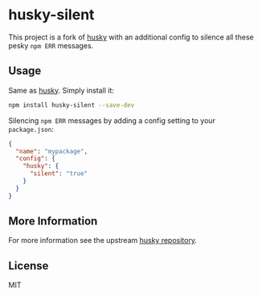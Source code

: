 # husky-silent

This project is a fork of [husky](https://github.com/typicode/husky) with an additional config to
silence all these pesky `npm ERR` messages.

## Usage

Same as [husky](https://github.com/typicode/husky). Simply install it:

```bash
npm install husky-silent --save-dev
```

Silencing `npm ERR` messages by adding a config setting to your `package.json`:

```json
{
  "name": "mypackage",
  "config": {
    "husky": {
      "silent": "true"
    }
  }
}
```

## More Information

For more information see the upstream [husky repository](https://github.com/typicode/husky).

## License

MIT
